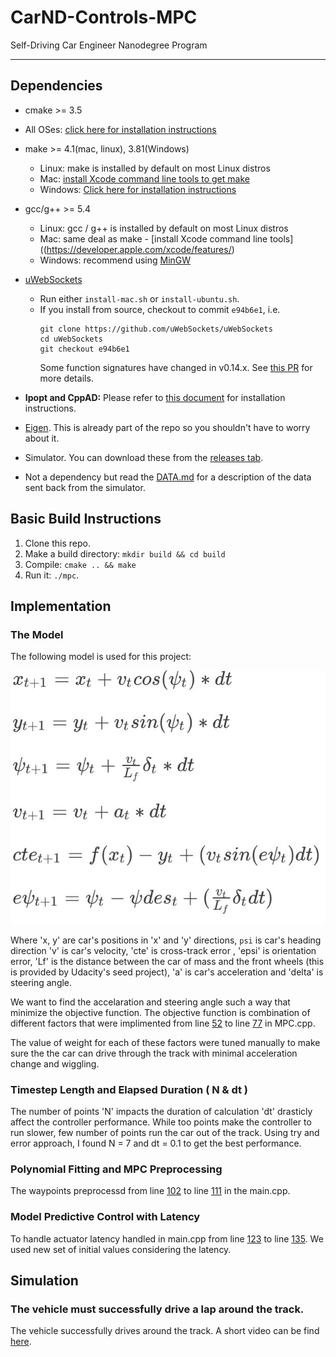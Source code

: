 # CarND-Controls-MPC
Self-Driving Car Engineer Nanodegree Program

---

## Dependencies

* cmake >= 3.5
 * All OSes: [click here for installation instructions](https://cmake.org/install/)
* make >= 4.1(mac, linux), 3.81(Windows)
  * Linux: make is installed by default on most Linux distros
  * Mac: [install Xcode command line tools to get make](https://developer.apple.com/xcode/features/)
  * Windows: [Click here for installation instructions](http://gnuwin32.sourceforge.net/packages/make.htm)
* gcc/g++ >= 5.4
  * Linux: gcc / g++ is installed by default on most Linux distros
  * Mac: same deal as make - [install Xcode command line tools]((https://developer.apple.com/xcode/features/)
  * Windows: recommend using [MinGW](http://www.mingw.org/)
* [uWebSockets](https://github.com/uWebSockets/uWebSockets)
  * Run either `install-mac.sh` or `install-ubuntu.sh`.
  * If you install from source, checkout to commit `e94b6e1`, i.e.
    ```
    git clone https://github.com/uWebSockets/uWebSockets
    cd uWebSockets
    git checkout e94b6e1
    ```
    Some function signatures have changed in v0.14.x. See [this PR](https://github.com/udacity/CarND-MPC-Project/pull/3) for more details.

* **Ipopt and CppAD:** Please refer to [this document](https://github.com/udacity/CarND-MPC-Project/blob/master/install_Ipopt_CppAD.md) for installation instructions.
* [Eigen](http://eigen.tuxfamily.org/index.php?title=Main_Page). This is already part of the repo so you shouldn't have to worry about it.
* Simulator. You can download these from the [releases tab](https://github.com/udacity/self-driving-car-sim/releases).
* Not a dependency but read the [DATA.md](./DATA.md) for a description of the data sent back from the simulator.


## Basic Build Instructions

1. Clone this repo.
2. Make a build directory: `mkdir build && cd build`
3. Compile: `cmake .. && make`
4. Run it: `./mpc`.


## Implementation

### The Model

The following model is used for this project:

![Model eqations](images/model.png)

Where  'x, y'  are car's positions in 'x' and 'y' directions, `psi` is car's heading direction 'v' is car's velocity, 'cte' is cross-track error , 'epsi' is orientation error, 'Lf' is the distance between the car of mass and the front wheels (this is provided by Udacity's seed project), 'a' is car's acceleration and 'delta' is steering angle.

We want to find the accelaration and steering angle such a way that minimize the objective function.
The objective function is combination of different factors that were implimented from line [52](./src/MPC.cpp#L52) to line [77](./src/MPC.cpp#L77) in MPC.cpp.

The value of weight for each of these factors were tuned manually to make sure the the car can drive through the track with minimal acceleration change and wiggling.

### Timestep Length and Elapsed Duration ( N & dt )

The number of points 'N' impacts the duration of calculation 'dt' drasticly affect the controller performance. While too points make the controller to run slower, few number of points run the car out of the track. Using try and error approach, I found N = 7 and dt = 0.1 to get the best performance.

### Polynomial Fitting and MPC Preprocessing

The waypoints preprocessd from line [102](./src/main.cpp#L102) to line [111](./src/main.cpp#L111) in the main.cpp. 

### Model Predictive Control with Latency

To handle actuator latency handled in main.cpp from line [123](./src/main.cpp#L123) to line [135](./src/main.cpp#L135). We used new set of initial values considering the latency.

## Simulation

### The vehicle must successfully drive a lap around the track.

The vehicle successfully drives around the track. A short video can be find [here](./videos/video.mov).
